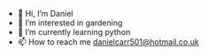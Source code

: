 - 👋 Hi, I’m Daniel
- 👀 I’m interested in gardening
- 🌱 I’m currently learning python
- 📫 How to reach me danielcarr501@hotmail.co.uk

<!---
epicwarden/epicwarden is a ✨ special ✨ repository because its `README.md` (this file) appears on your GitHub profile.
You can click the Preview link to take a look at your changes.
--->
